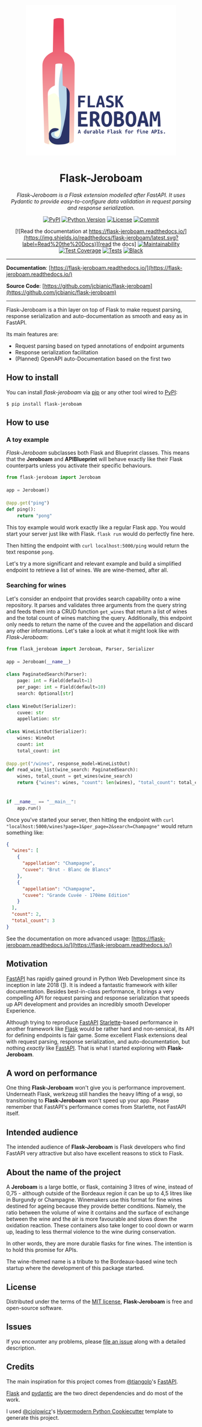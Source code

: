 <div align="center">
    <img
        src="https://github.com/jcbianic/flask-jeroboam/blob/main/docs/_static/jeroboam_logo_with_text.png"
        width="400px"
        alt="jeroboam-logo">
    </img>
</div>
<h1 align="center">Flask-Jeroboam</h1>

<div align="center">

<i>Flask-Jeroboam is a Flask extension modelled after FastAPI. It uses Pydantic to provide easy-to-configure data validation in request parsing and response serialization.</i>

[![PyPI](https://img.shields.io/pypi/v/flask-jeroboam.svg)][pypi_]
[![Python Version](https://img.shields.io/pypi/pyversions/flask-jeroboam)][python version]
[![License](https://img.shields.io/github/license/jcbianic/flask-jeroboam?color=green)][license]
[![Commit](https://img.shields.io/github/last-commit/jcbianic/flask-jeroboam?color=green)][commit]

[![Read the documentation at https://flask-jeroboam.readthedocs.io/](https://img.shields.io/readthedocs/flask-jeroboam/latest.svg?label=Read%20the%20Docs)][read the docs]
[![Maintainability](https://api.codeclimate.com/v1/badges/181b7355cee7b1316893/maintainability)](https://img.shields.io/codeclimate/maintainability/jcbianic/flask-jeroboam?color=green)
[![Test Coverage](https://api.codeclimate.com/v1/badges/181b7355cee7b1316893/test_coverage)](https://img.shields.io/codeclimate/coverage/jcbianic/flask-jeroboam?color=green)
[![Tests](https://github.com/jcbianic/flask-jeroboam/workflows/Tests/badge.svg)][tests]
[![Black](https://img.shields.io/badge/code%20style-black-000000.svg)][black]

[pypi_]: https://pypi.org/project/flask-jeroboam/
[status]: https://pypi.org/project/flask-jeroboam/
[python version]: https://pypi.org/project/flask-jeroboam
[read the docs]: https://flask-jeroboam.readthedocs.io/
[tests]: https://github.com/jcbianic/flask-jeroboam/actions?workflow=Tests
[codecov]: https://app.codecov.io/gh/jcbianic/flask-jeroboam
[pre-commit]: https://github.com/pre-commit/pre-commit
[black]: https://github.com/psf/black
[commit]: https://img.shields.io/github/last-commit/jcbianic/flask-jeroboam

</div>

---

**Documentation**: [https://flask-jeroboam.readthedocs.io/](https://flask-jeroboam.readthedocs.io/)

**Source Code**: [https://github.com/jcbianic/flask-jeroboam](https://github.com/jcbianic/flask-jeroboam)

---

Flask-Jeroboam is a thin layer on top of Flask to make request parsing, response serialization and auto-documentation as smooth and easy as in FastAPI.

Its main features are:

- Request parsing based on typed annotations of endpoint arguments
- Response serialization facilitation
- (Planned) OpenAPI auto-Documentation based on the first two

## How to install

You can install _flask-jeroboam_ via [pip] or any other tool wired to [PyPI]:

```console
$ pip install flask-jeroboam
```

## How to use

### A toy example

_Flask-Jeroboam_ subclasses both Flask and Blueprint classes. This means that the **Jeroboam** and **APIBlueprint** will behave exactly like their Flask counterparts unless you activate their specific behaviours.

```python
from flask-jeroboam import Jeroboam

app = Jeroboam()

@app.get("ping")
def ping():
    return "pong"
```

This toy example would work exactly like a regular Flask app. You would start your server just like with Flask. `flask run` would do perfectly fine here.

Then hitting the endpoint with `curl localhost:5000/ping` would return the text response `pong`.

Let's try a more significant and relevant example and build a simplified endpoint to retrieve a list of wines. We are wine-themed, after all.

### Searching for wines

Let's consider an endpoint that provides search capability onto a wine repository. It parses and validates three arguments from the query string and feeds them into a CRUD function `get_wines` that return a list of wines and the total count of wines matching the query.
Additionally, this endpoint only needs to return the name of the cuvee and the appellation and discard any other informations. Let's take a look at what it might look like with _Flask-Jeroboam_:

```python
from flask_jeroboam import Jeroboam, Parser, Serializer

app = Jeroboam(__name__)

class PaginatedSearch(Parser):
    page: int = Field(default=1)
    per_page: int = Field(default=10)
    search: Optional[str]

class WineOut(Serializer):
    cuvee: str
    appellation: str

class WineListOut(Serializer):
    wines: WineOut
    count: int
    total_count: int

@app.get("/wines", response_model=WineListOut)
def read_wine_list(wine_search: PaginatedSearch):
    wines, total_count = get_wines(wine_search)
    return {"wines": wines, "count": len(wines), "total_count": total_count}


if __name__ == "__main__":
    app.run()
```

Once you've started your server, then hitting the endpoint with `curl "localhost:5000/wines?page=1&per_page=2&search=Champagne"` would return something like:

```json
{
  "wines": [
    {
      "appellation": "Champagne",
      "cuvee": "Brut - Blanc de Blancs"
    },
    {
      "appellation": "Champagne",
      "cuvee": "Grande Cuvée - 170ème Edition"
    }
  ],
  "count": 2,
  "total_count": 3
}
```

See the documentation on more advanced usage: [https://flask-jeroboam.readthedocs.io/](https://flask-jeroboam.readthedocs.io/)

## Motivation

[FastAPI] has rapidly gained ground in Python Web Development since its inception in late 2018 ([1][survey]). It is indeed a fantastic framework with killer documentation. Besides best-in-class performance, it brings a very compelling API for request parsing and response serialization that speeds up API development and provides an incredibly smooth Developer Experience.

Although trying to reproduce [FastAPI] [Starlette]-based performance in another framework like [Flask] would be rather hard and non-sensical, its API for defining endpoints is fair game. Some excellent Flask extensions deal with request parsing, response serialization, and auto-documentation, but nothing _exactly_ like [FastAPI]. That is what I started exploring with **Flask-Jeroboam**.

[survey]: https://lp.jetbrains.com/python-developers-survey-2021/#FrameworksLibraries
[ref#1]: https://testdriven.io/blog/moving-from-flask-to-fastapi/
[ref#2]: https://developer.vonage.com/blog/21/08/10/the-ultimate-face-off-flask-vs-fastapi
[ref#3]: https://towardsdatascience.com/understanding-flask-vs-fastapi-web-framework-fe12bb58ee75

## A word on performance

One thing **Flask-Jeroboam** won't give you is performance improvement. Underneath Flask, werkzeug still handles the heavy lifting of a wsgi, so transitioning to **Flask-Jeroboam** won't speed up your app. Please remember that FastAPI's performance comes from Starlette, not FastAPI itself.

## Intended audience

The intended audience of **Flask-Jeroboam** is Flask developers who find FastAPI very attractive but also have excellent reasons to stick to Flask.

## About the name of the project

A **Jeroboam** is a large bottle, or flask, containing 3 litres of wine, instead of 0,75 - although outside of the Bordeaux region it can be up to 4,5 litres like in Burgundy or Champagne. Winemakers use this format for fine wines destined for ageing because they provide better conditions. Namely, the ratio between the volume of wine it contains and the surface of exchange between the wine and the air is more favourable and slows down the oxidation reaction. These containers also take longer to cool down or warm up, leading to less thermal violence to the wine during conservation.

In other words, they are more durable flasks for fine wines. The intention is to hold this promise for APIs.

The wine-themed name is a tribute to the Bordeaux-based wine tech startup where the development of this package started.

## License

Distributed under the terms of the [MIT license][license], **Flask-Jeroboam** is free and open-source software.

## Issues

If you encounter any problems, please [file an issue] along with a detailed description.

## Credits

The main inspiration for this project comes from [@tiangolo]'s [FastAPI].

[Flask] and [pydantic] are the two direct dependencies and do most of the work.

I used [@cjolowicz]'s [Hypermodern Python Cookiecutter] template to generate this project.

[@cjolowicz]: https://github.com/cjolowicz
[@tiangolo]: https://github.com/tiangolo
[fastapi]: https://fastapi.tiangolo.com/
[starlette]: https://www.starlette.io/
[flask]: https://flask.palletsprojects.com/
[pydantic]: https://pydantic-docs.helpmanual.io/
[pypi]: https://pypi.org/
[hypermodern python cookiecutter]: https://github.com/cjolowicz/cookiecutter-hypermodern-python
[file an issue]: https://github.com/jcbianic/flask-jeroboam/issues
[pip]: https://pip.pypa.io/

<!-- github-only -->

[license]: https://github.com/jcbianic/flask-jeroboam/blob/main/LICENSE
[contributor guide]: https://github.com/jcbianic/flask-jeroboam/blob/main/CONTRIBUTING.md
[command-line reference]: https://flask-jeroboam.readthedocs.io/en/latest/usage.html
